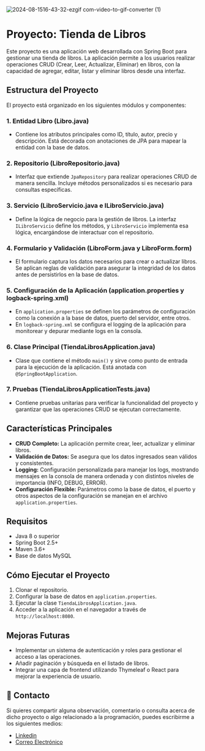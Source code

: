 ![2024-08-1516-43-32-ezgif com-video-to-gif-converter (1)](https://github.com/user-attachments/assets/4c69f140-aff8-4810-a0c2-888a499ca51a)

# Proyecto: Tienda de Libros

Este proyecto es una aplicación web desarrollada con Spring Boot para gestionar una tienda de libros. La aplicación permite a los usuarios realizar operaciones CRUD (Crear, Leer, Actualizar, Eliminar) en libros, con la capacidad de agregar, editar, listar y eliminar libros desde una interfaz.

## Estructura del Proyecto

El proyecto está organizado en los siguientes módulos y componentes:

### 1. **Entidad Libro (Libro.java)**
- Contiene los atributos principales como ID, título, autor, precio y descripción. Está decorada con anotaciones de JPA para mapear la entidad con la base de datos.

### 2. **Repositorio (LibroRepositorio.java)**
- Interfaz que extiende `JpaRepository` para realizar operaciones CRUD de manera sencilla. Incluye métodos personalizados si es necesario para consultas específicas.

### 3. **Servicio (LibroServicio.java e ILibroServicio.java)**
- Define la lógica de negocio para la gestión de libros. La interfaz `ILibroServicio` define los métodos, y `LibroServicio` implementa esa lógica, encargándose de interactuar con el repositorio.

### 4. **Formulario y Validación (LibroForm.java y LibroForm.form)**
- El formulario captura los datos necesarios para crear o actualizar libros. Se aplican reglas de validación para asegurar la integridad de los datos antes de persistirlos en la base de datos.

### 5. **Configuración de la Aplicación (application.properties y logback-spring.xml)**
- En `application.properties` se definen los parámetros de configuración como la conexión a la base de datos, puerto del servidor, entre otros.
- En `logback-spring.xml` se configura el logging de la aplicación para monitorear y depurar mediante logs en la consola.

### 6. **Clase Principal (TiendaLibrosApplication.java)**
- Clase que contiene el método `main()` y sirve como punto de entrada para la ejecución de la aplicación. Está anotada con `@SpringBootApplication`.

### 7. **Pruebas (TiendaLibrosApplicationTests.java)**
- Contiene pruebas unitarias para verificar la funcionalidad del proyecto y garantizar que las operaciones CRUD se ejecutan correctamente.

## Características Principales

- **CRUD Completo:** La aplicación permite crear, leer, actualizar y eliminar libros.
- **Validación de Datos:** Se asegura que los datos ingresados sean válidos y consistentes.
- **Logging:** Configuración personalizada para manejar los logs, mostrando mensajes en la consola de manera ordenada y con distintos niveles de importancia (INFO, DEBUG, ERROR).
- **Configuración Flexible:** Parámetros como la base de datos, el puerto y otros aspectos de la configuración se manejan en el archivo `application.properties`.

## Requisitos

- Java 8 o superior
- Spring Boot 2.5+
- Maven 3.6+
- Base de datos MySQL

## Cómo Ejecutar el Proyecto

1. Clonar el repositorio.
2. Configurar la base de datos en `application.properties`.
3. Ejecutar la clase `TiendaLibrosApplication.java`.
4. Acceder a la aplicación en el navegador a través de `http://localhost:8080`.

## Mejoras Futuras

- Implementar un sistema de autenticación y roles para gestionar el acceso a las operaciones.
- Añadir paginación y búsqueda en el listado de libros.
- Integrar una capa de frontend utilizando Thymeleaf o React para mejorar la experiencia de usuario.

## 👤 Contacto
Si quieres compartir alguna observación, comentario o consulta acerca de dicho proyecto o algo relacionado a la programación, puedes escribirme a los siguientes medios: 
- [Linkedin](https://www.linkedin.com/in/leonardo562/)
- [Correo Electrónico](mailto:leo.moya562@gmail.com)
